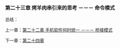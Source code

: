 ### 第二十三章 烤羊肉串引来的思考 －－－ 命令模式

总结：


上一章：[第二十二章 手机软件何时统一 －－－ 桥接模式](https://github.com/flyingalex/design-patterns-by-php/blob/master/chapter22.md)

下一章：[第二十四章 ](https://github.com/flyingalex/design-patterns-by-php/blob/master/chapter24.md) 